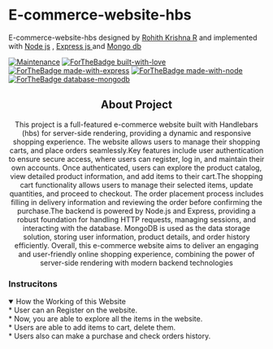 # E-commerce-website-hbs

E-commerce-website-hbs designed by  <a href="https://www.linkedin.com/in/rohithkrishna13/" target="_blank"> Rohith Krishna R</a>  and implemented with <a href="https://nodejs.org/en">Node js</a> , <a href="https://expressjs.com/"> Express js </a> and <a href="https://www.mongodb.com/docs/">Mongo db </a>
<p align="center">
    
[![Maintenance](https://img.shields.io/badge/Maintained%3F-yes-green.svg)](https://github.com/RegNex/DeliveryApp/graphs/commit-activity)
[![ForTheBadge built-with-love](https://forthebadge.com/images/badges/built-with-love.svg)](https://github.com/your-username/)
[![ForTheBadge made-with-express](https://img.shields.io/badge/Made%20with-Express-green.svg?style=for-the-badge&logo=express)](https://expressjs.com/)
[![ForTheBadge made-with-node](https://img.shields.io/badge/Made%20with-Node.js-green.svg?style=for-the-badge&logo=node.js)](https://nodejs.org/)
[![ForTheBadge database-mongodb](https://img.shields.io/badge/Database-MongoDB-green.svg?style=for-the-badge&logo=mongodb)](https://www.mongodb.com/)
</p>

<div align = "center" >
<h2>About Project</h2>

This project is a full-featured e-commerce website built with Handlebars (hbs) for server-side rendering, providing a dynamic and responsive shopping experience. The website allows users to  manage their shopping carts, and place orders seamlessly.Key features include user authentication to ensure secure access, where users can register, log in, and maintain their own accounts. Once authenticated, users can explore the product catalog, view detailed product information, and add items to their cart.The shopping cart functionality allows users to manage their selected items, update quantities, and proceed to checkout. The order placement process includes filling in delivery information and reviewing the order before confirming the purchase.The backend is powered by Node.js and Express, providing a robust foundation for handling HTTP requests, managing sessions, and interacting with the database. MongoDB is used as the data storage solution, storing user information, product details, and order history efficiently.
Overall, this e-commerce website aims to deliver an engaging and user-friendly online shopping experience, combining the power of server-side rendering with modern backend technologies
    
</div>
<h3>Instrucitons</h3>
<details open>
  <summary>How the Working of this Website</summary>
    <div>* User can an Register on the website.</div>
    <div>* Now, you are able to explore all the items in the website.</div>
    <div>* Users are able to add items to cart, delete them.  </div>
    <div>* Users also can make a purchase and check orders history.</div>
</details>
